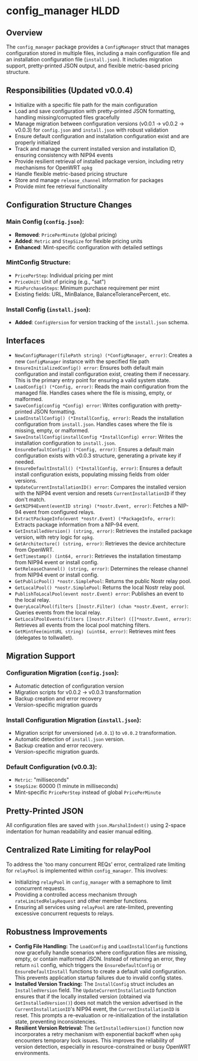 # config_manager HLDD

## Overview

The `config_manager` package provides a `ConfigManager` struct that manages configuration stored in multiple files, including a main configuration file and an installation configuration file (`install.json`). It includes migration support, pretty-printed JSON output, and flexible metric-based pricing structure.

## Responsibilities (Updated v0.0.4)

- Initialize with a specific file path for the main configuration
- Load and save configuration with pretty-printed JSON formatting, handling missing/corrupted files gracefully
- Manage migration between configuration versions (v0.0.1 → v0.0.2 → v0.0.3) for `config.json` and `install.json` with robust validation
- Ensure default configuration and installation configuration exist and are properly initialized
- Track and manage the current installed version and installation ID, ensuring consistency with NIP94 events
- Provide resilient retrieval of installed package version, including retry mechanisms for OpenWRT `opkg`
- Handle flexible metric-based pricing structure
- Store and manage `release_channel` information for packages
- Provide mint fee retrieval functionality

## Configuration Structure Changes

### Main Config (`config.json`):
- **Removed**: `PricePerMinute` (global pricing)
- **Added**: `Metric` and `StepSize` for flexible pricing units
- **Enhanced**: Mint-specific configuration with detailed settings

### MintConfig Structure:
- `PricePerStep`: Individual pricing per mint
- `PriceUnit`: Unit of pricing (e.g., "sat")
- `MinPurchaseSteps`: Minimum purchase requirement per mint
- Existing fields: URL, MinBalance, BalanceTolerancePercent, etc.

### Install Config (`install.json`):
- **Added**: `ConfigVersion` for version tracking of the `install.json` schema.

## Interfaces

- `NewConfigManager(filePath string) (*ConfigManager, error)`: Creates a new `ConfigManager` instance with the specified file path
- `EnsureInitializedConfig() error`: Ensures both default main configuration and install configuration exist, creating them if necessary. This is the primary entry point for ensuring a valid system state.
- `LoadConfig() (*Config, error)`: Reads the main configuration from the managed file. Handles cases where the file is missing, empty, or malformed.
- `SaveConfig(config *Config) error`: Writes configuration with pretty-printed JSON formatting.
- `LoadInstallConfig() (*InstallConfig, error)`: Reads the installation configuration from `install.json`. Handles cases where the file is missing, empty, or malformed.
- `SaveInstallConfig(installConfig *InstallConfig) error`: Writes the installation configuration to `install.json`.
- `EnsureDefaultConfig() (*Config, error)`: Ensures a default main configuration exists with v0.0.3 structure, generating a private key if needed.
- `EnsureDefaultInstall() (*InstallConfig, error)`: Ensures a default install configuration exists, populating missing fields from older versions.
- `UpdateCurrentInstallationID() error`: Compares the installed version with the NIP94 event version and resets `CurrentInstallationID` if they don't match.
- `GetNIP94Event(eventID string) (*nostr.Event, error)`: Fetches a NIP-94 event from configured relays.
- `ExtractPackageInfo(event *nostr.Event) (*PackageInfo, error)`: Extracts package information from a NIP-94 event.
- `GetInstalledVersion() (string, error)`: Retrieves the installed package version, with retry logic for `opkg`.
- `GetArchitecture() (string, error)`: Retrieves the device architecture from OpenWRT.
- `GetTimestamp() (int64, error)`: Retrieves the installation timestamp from NIP94 event or install config.
- `GetReleaseChannel() (string, error)`: Determines the release channel from NIP94 event or install config.
- `GetPublicPool() *nostr.SimplePool`: Returns the public Nostr relay pool.
- `GetLocalPool() *nostr.SimplePool`: Returns the local Nostr relay pool.
- `PublishToLocalPool(event nostr.Event) error`: Publishes an event to the local relay.
- `QueryLocalPool(filters []nostr.Filter) (chan *nostr.Event, error)`: Queries events from the local relay.
- `GetLocalPoolEvents(filters []nostr.Filter) ([]*nostr.Event, error)`: Retrieves all events from the local pool matching filters.
- `GetMintFee(mintURL string) (uint64, error)`: Retrieves mint fees (delegates to tollwallet).

## Migration Support

### Configuration Migration (`config.json`):
- Automatic detection of configuration version
- Migration scripts for v0.0.2 → v0.0.3 transformation
- Backup creation and error recovery
- Version-specific migration guards

### Install Configuration Migration (`install.json`):
- Migration script for unversioned (`v0.0.1`) to `v0.0.2` transformation.
- Automatic detection of `install.json` version.
- Backup creation and error recovery.
- Version-specific migration guards.

### Default Configuration (v0.0.3):
- `Metric`: "milliseconds"
- `StepSize`: 60000 (1 minute in milliseconds)
- Mint-specific `PricePerStep` instead of global `PricePerMinute`

## Pretty-Printed JSON

All configuration files are saved with `json.MarshalIndent()` using 2-space indentation for human readability and easier manual editing.

## Centralized Rate Limiting for relayPool

To address the 'too many concurrent REQs' error, centralized rate limiting for `relayPool` is implemented within `config_manager`. This involves:

- Initializing `relayPool` in `config_manager` with a semaphore to limit concurrent requests.
- Providing a controlled access mechanism through `rateLimitedRelayRequest` and other member functions.
- Ensuring all services using `relayPool` are rate-limited, preventing excessive concurrent requests to relays.

## Robustness Improvements

- **Config File Handling:** The `LoadConfig` and `LoadInstallConfig` functions now gracefully handle scenarios where configuration files are missing, empty, or contain malformed JSON. Instead of returning an error, they return `nil` config, which triggers the `EnsureDefaultConfig` or `EnsureDefaultInstall` functions to create a default valid configuration. This prevents application startup failures due to invalid config states.
- **Installed Version Tracking:** The `InstallConfig` struct includes an `InstalledVersion` field. The `UpdateCurrentInstallationID` function ensures that if the locally installed version (obtained via `GetInstalledVersion()`) does not match the version advertised in the `CurrentInstallationID`'s NIP94 event, the `CurrentInstallationID` is reset. This prompts a re-evaluation or re-initialization of the installation state, preventing inconsistencies.
- **Resilient Version Retrieval:** The `GetInstalledVersion()` function now incorporates a retry mechanism with exponential backoff when `opkg` encounters temporary lock issues. This improves the reliability of version detection, especially in resource-constrained or busy OpenWRT environments.
